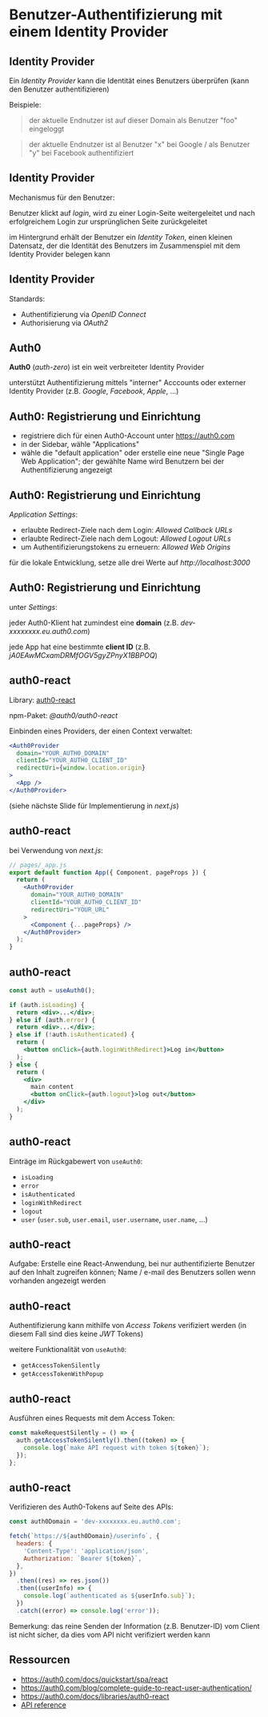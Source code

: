 # Benutzer-Authentifizierung mit einem Identity Provider

<!--
related sections in:
- react-advanced
- node-and-express-intermediate
-->

## Identity Provider

Ein _Identity Provider_ kann die Identität eines Benutzers überprüfen (kann den Benutzer authentifizieren)

Beispiele:

> der aktuelle Endnutzer ist auf dieser Domain als Benutzer "foo" eingeloggt

> der aktuelle Endnutzer ist al Benutzer "x" bei Google / als Benutzer "y" bei Facebook authentifiziert

## Identity Provider

Mechanismus für den Benutzer:

Benutzer klickt auf _login_, wird zu einer Login-Seite weitergeleitet und nach erfolgreichem Login zur ursprünglichen Seite zurückgeleitet

im Hintergrund erhält der Benutzer ein _Identity Token_, einen kleinen Datensatz, der die Identität des Benutzers im Zusammenspiel mit dem Identity Provider belegen kann

## Identity Provider

Standards:

- Authentifizierung via _OpenID Connect_
- Authorisierung via _OAuth2_

## Auth0

**Auth0** (_auth-zero_) ist ein weit verbreiteter Identity Provider

unterstützt Authentifizierung mittels "interner" Acccounts oder externer Identity Provider (z.B. _Google_, _Facebook_, _Apple_, ...)

## Auth0: Registrierung und Einrichtung

- registriere dich für einen Auth0-Account unter <https://auth0.com>
- in der Sidebar, wähle "Applications"
- wähle die "default application" oder erstelle eine neue "Single Page Web Application"; der gewählte Name wird Benutzern bei der Authentifizierung angezeigt

<!--
registration details:
select region: EU / US / AU
select account type: personal / company
-->

## Auth0: Registrierung und Einrichtung

_Application Settings_:

- erlaubte Redirect-Ziele nach dem Login: _Allowed Callback URLs_
- erlaubte Redirect-Ziele nach dem Logout: _Allowed Logout URLs_
- um Authentifizierungstokens zu erneuern: _Allowed Web Origins_

für die lokale Entwicklung, setze alle drei Werte auf _http://localhost:3000_

## Auth0: Registrierung und Einrichtung

unter _Settings_:

jeder Auth0-Klient hat zumindest eine **domain** (z.B. _dev-xxxxxxxx.eu.auth0.com_)

jede App hat eine bestimmte **client ID** (z.B. _jA0EAwMCxamDRMfOGV5gyZPnyX1BBPOQ_)

## auth0-react

Library: [auth0-react](https://github.com/auth0/auth0-react/)

npm-Paket: _@auth0/auth0-react_

Einbinden eines Providers, der einen Context verwaltet:

```jsx
<Auth0Provider
  domain="YOUR_AUTH0_DOMAIN"
  clientId="YOUR_AUTH0_CLIENT_ID"
  redirectUri={window.location.origin}
>
  <App />
</Auth0Provider>
```

(siehe nächste Slide für Implementierung in _next.js_)

## auth0-react

bei Verwendung von _next.js_:

```jsx
// pages/_app.js
export default function App({ Component, pageProps }) {
  return (
    <Auth0Provider
      domain="YOUR_AUTH0_DOMAIN"
      clientId="YOUR_AUTH0_CLIENT_ID"
      redirectUri="YOUR_URL"
    >
      <Component {...pageProps} />
    </Auth0Provider>
  );
}
```

## auth0-react

```jsx
const auth = useAuth0();

if (auth.isLoading) {
  return <div>...</div>;
} else if (auth.error) {
  return <div>...</div>;
} else if (!auth.isAuthenticated) {
  return (
    <button onClick={auth.loginWithRedirect}>Log in</button>
  );
} else {
  return (
    <div>
      main content
      <button onClick={auth.logout}>log out</button>
    </div>
  );
}
```

## auth0-react

Einträge im Rückgabewert von `useAuth0`:

- `isLoading`
- `error`
- `isAuthenticated`
- `loginWithRedirect`
- `logout`
- `user` (`user.sub`, `user.email`, `user.username`, `user.name`, ...)

## auth0-react

Aufgabe: Erstelle eine React-Anwendung, bei nur authentifizierte Benutzer auf den Inhalt zugreifen können; Name / e-mail des Benutzers sollen wenn vorhanden angezeigt werden

## auth0-react

Authentifizierung kann mithilfe von _Access Tokens_ verifiziert werden (in diesem Fall sind dies keine _JWT_ Tokens)

weitere Funktionalität von `useAuth0`:

- `getAccessTokenSilently`
- `getAccessTokenWithPopup`

## auth0-react

Ausführen eines Requests mit dem Access Token:

```js
const makeRequestSilently = () => {
  auth.getAccessTokenSilently().then((token) => {
    console.log(`make API request with token ${token}`);
  });
};
```

## auth0-react

Verifizieren des Auth0-Tokens auf Seite des APIs:

```js
const auth0Domain = 'dev-xxxxxxxx.eu.auth0.com';

fetch(`https://${auth0Domain}/userinfo`, {
  headers: {
    'Content-Type': 'application/json',
    Authorization: `Bearer ${token}`,
  },
})
  .then((res) => res.json())
  .then((userInfo) => {
    console.log(`authenticated as ${userInfo.sub}`);
  })
  .catch((error) => console.log('error'));
```

Bemerkung: das reine Senden der Information (z.B. Benutzer-ID) vom Client ist nicht sicher, da dies vom API nicht verifiziert werden kann

## Ressourcen

- <https://auth0.com/docs/quickstart/spa/react>
- <https://auth0.com/blog/complete-guide-to-react-user-authentication/>
- <https://auth0.com/docs/libraries/auth0-react>
- [API reference](https://auth0.github.io/auth0-react/)

<!--
examples of hooks that handle authentication:

- https://usehooks.com/useAuth/
- https://medium.com/hackernoon/learn-react-hooks-by-building-an-auth-based-to-do-app-c2d143928b0b
-->
